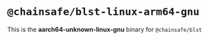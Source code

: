 # `@chainsafe/blst-linux-arm64-gnu`

This is the **aarch64-unknown-linux-gnu** binary for `@chainsafe/blst`
